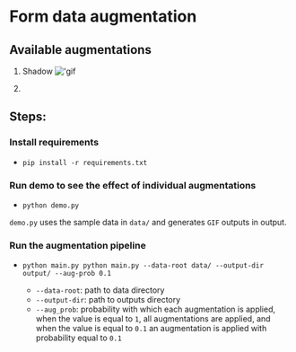 # Form data augmentation

## Available augmentations
1. Shadow
!['gif]('output/add_shadow.gif')

2. 

## Steps:

### Install requirements

* `pip install -r requirements.txt`

### Run demo to see the effect of individual augmentations
* `python demo.py`

`demo.py` uses the sample data in `data/` and generates `GIF` outputs in output.

### Run the augmentation pipeline
* `python main.py python main.py --data-root data/ --output-dir output/ --aug-prob 0.1`

    *  `--data-root`: path to data directory
    * `--output-dir`: path to outputs directory
    * `--aug_prob`: probability with which each augmentation is applied, when the value is equal to `1`, all augmentations are applied, and when the value is equal to `0.1` an augmentation is applied with probability equal to `0.1`
